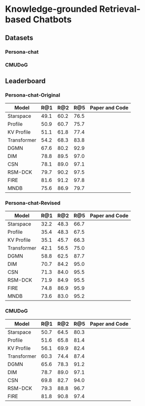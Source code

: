 # Knowledge-grounded Retrieval-based Chatbots

## Datasets

### Persona-chat

### CMUDoG

## Leaderboard

### Persona-chat-Original

| Model                    |   R@1   |   R@2   |   R@5   |   Paper and Code   |
| ------------------------ | ------- | ------- | ------- | ------------------ |
| Starspace                |   49.1  |   60.2  |   76.5  |                    |
| Profile                  |   50.9  |   60.7  |   75.7  |                    |
| KV Profile               |   51.1  |   61.8  |   77.4  |                    |
| Transformer              |   54.2  |   68.3  |   83.8  |                    |
| DGMN                     |   67.6  |   80.2  |   92.9  |                    |
| DIM                      |   78.8  |   89.5  |   97.0  |                    |
| CSN                      |   78.1  |   89.0  |   97.1  |                    |
| RSM-DCK                  |   79.7  |   90.2  |   97.5  |                    |
| FIRE                     |   81.6  |   91.2  |   97.8  |                    |
| MNDB                     |   75.6  |   86.9  |   79.7  |                    |

### Persona-chat-Revised

| Model                    |   R@1   |   R@2   |   R@5   |   Paper and Code   |
| ------------------------ | ------- | ------- | ------- | ------------------ |
| Starspace                |   32.2  |   48.3  |   66.7  |                    |
| Profile                  |   35.4  |   48.3  |   67.5  |                    |
| KV Profile               |   35.1  |   45.7  |   66.3  |                    |
| Transformer              |   42.1  |   56.5  |   75.0  |                    |
| DGMN                     |   58.8  |   62.5  |   87.7  |                    |
| DIM                      |   70.7  |   84.2  |   95.0  |                    |
| CSN                      |   71.3  |   84.0  |   95.5  |                    |
| RSM-DCK                  |   71.9  |   84.9  |   95.5  |                    |
| FIRE                     |   74.8  |   86.9  |   95.9  |                    |
| MNDB                     |   73.6  |   83.0  |   95.2  |                    |


### CMUDoG

| Model                    |   R@1   |   R@2   |   R@5   |   Paper and Code   |
| ------------------------ | ------- | ------- | ------- | ------------------ |
| Starspace                |   50.7  |   64.5  |   80.3  |                    |
| Profile                  |   51.6  |   65.8  |   81.4  |                    |
| KV Profile               |   56.1  |   69.9  |   82.4  |                    |
| Transformer              |   60.3  |   74.4  |   87.4  |                    |
| DGMN                     |   65.6  |   78.3  |   91.2  |                    |
| DIM                      |   78.7  |   89.0  |   97.1  |                    |
| CSN                      |   69.8  |   82.7  |   94.0  |                    |
| RSM-DCK                  |   79.3  |   88.8  |   96.7  |                    |
| FIRE                     |   81.8  |   90.8  |   97.4  |                    |

